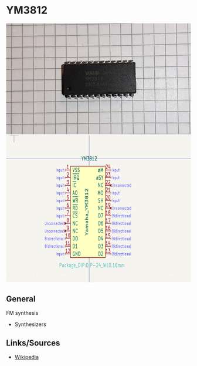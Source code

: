 # YM3812

<img src="YM3812_2.png" width="600">

<img src="kicad_Yamaha_YM3812.png" width="600" height="400">

## General
FM synthesis

- Synthesizers

## Links/Sources
- [Wikipedia](https://en.wikipedia.org/wiki/Yamaha_OPL#OPL2)
